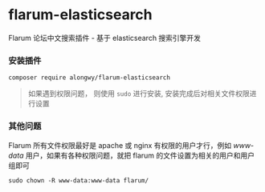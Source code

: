 # flarum-elasticsearch
Flarum 论坛中文搜索插件 - 基于 elasticsearch 搜索引擎开发

### 安装插件
`composer require alongwy/flarum-elasticsearch`
> 如果遇到权限问题， 则使用 `sudo` 进行安装, 安装完成后对相关文件权限进行设置

### 其他问题
Flarum 所有文件权限最好是 apache 或 nginx 有权限的用户才行，例如 *www-data* 用户，如果有各种权限问题，就把 flarum 的文件设置为相关的用户和用户组即可  

``
sudo chown -R www-data:www-data flarum/
``